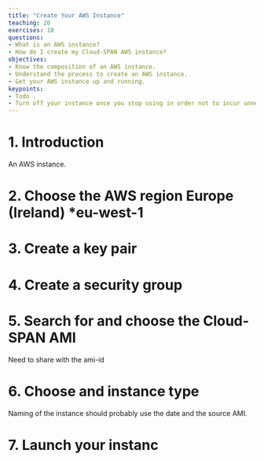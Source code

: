 ```yaml
---
title: "Create Your AWS Instance"
teaching: 20
exercises: 10
questions:
- What is an AWS instance?
- How do I create my Cloud-SPAN AWS instance?
objectives:
- Know the composition of an AWS instance.
- Understand the process to create an AWS instance.
- Get your AWS instance up and running.
keypoints:
- Todo .
- Turn off your instance once you stop using in order not to incur unnecessary costs.
---
```

# 1. Introduction
An AWS instance.

# 2. Choose the AWS region Europe (Ireland) *eu-west-1 

# 3. Create a key pair

# 4. Create a security group

# 5. Search for and choose the Cloud-SPAN AMI
Need to share with the ami-id

# 6. Choose and instance type
Naming of the instance should probably use the date and the source AMI.

# 7. Launch your instanc
